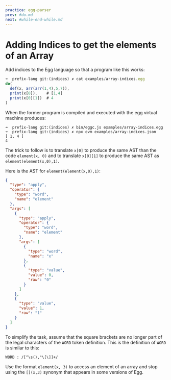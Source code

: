 ```yaml
---
practica: egg-parser 
prev: #do.md
next: #while-end-while.md
---
```


# Adding Indices to get the elements of an Array

Add indices to the Egg language so that a program like this works:

```js 
➜  prefix-lang git:(indices) ✗ cat examples/array-indices.egg 
do(
  def(x, arr(arr(1,4),5,7)),
  print(x[0]),    # [1,4]
  print(x[0][1])  # 4
)
```

When the former program is compiled and executed with the egg virtual machine produces:

```
➜  prefix-lang git:(indices) ✗ bin/eggc.js examples/array-indices.egg
➜  prefix-lang git:(indices) ✗ npx evm examples/array-indices.json   
[ 1, 4 ]
4
```
The trick to follow is to translate `x[0]` to produce the same AST than the code 
`element(x, 0)`  and to translate  `x[0][1]` to produce the same AST as 
`element(element(x,0),1)`.

Here is the AST for `element(element(x,0),1)`:

```json
{
  "type": "apply",
  "operator": {
    "type": "word",
    "name": "element"
  },
  "args": [
    {
      "type": "apply",
      "operator": {
        "type": "word",
        "name": "element"
      },
      "args": [
        {
          "type": "word",
          "name": "x"
        },
        {
          "type": "value",
          "value": 0,
          "raw": "0"
        }
      ]
    },
    {
      "type": "value",
      "value": 1,
      "raw": "1"
    }
  ]
}
```

To simplify the task, assume that the square brackets are no longer part of the legal characters of the `WORD` token definition. This is the definition of `WORD` is similar to this:

```
WORD : /[^\s(),"\[\]]+/
```

Use the format `element(x, 3)` to access an element of an array and stop using the `[](x,3)` synonym that appears in some versions of Egg.